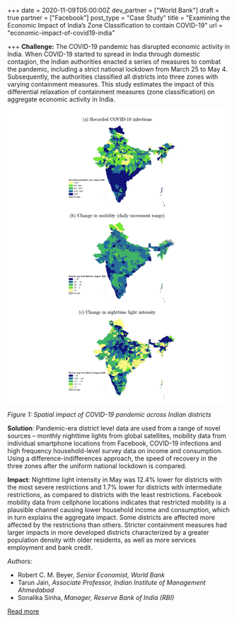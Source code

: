 +++
date = 2020-11-09T05:00:00Z
dev_partner = ["World Bank"]
draft = true
partner = ["Facebook"]
post_type = "Case Study"
title = "Examining the Economic Impact of India’s Zone Classification to contain COVID-19"
url = "economic-impact-of-covid19-india"

+++
**Challenge:** The COVID-19 pandemic has disrupted economic activity in India. When COVID-19 started to spread in India through domestic contagion, the Indian authorities enacted a series of measures to combat the pandemic, including a strict national lockdown from March 25 to May 4. Subsequently, the authorities classified all districts into three zones with varying containment measures. This study estimates the impact of this differential relaxation of containment measures (zone classification) on aggregate economic activity in India.

![](/india-economic-impact.png)

_Figure 1: Spatial impact of COVID-19 pandemic across Indian districts_

**Solution**: Pandemic-era district level data are used from a range of novel sources – monthly nighttime lights from global satellites, mobility data from individual smartphone locations from Facebook, COVID-19 infections and high frequency household-level survey data on income and consumption. Using a difference-indifferences approach, the speed of recovery in the three zones after the uniform national lockdown is compared.

**Impact**: Nighttime light intensity in May was 12.4% lower for districts with the most severe restrictions and 1.7% lower for districts with intermediate restrictions, as compared to districts with the least restrictions. Facebook mobility data from cellphone locations indicates that restricted mobility is a plausible channel causing lower household income and consumption, which in turn explains the aggregate impact. Some districts are affected more affected by the restrictions than others. Stricter containment measures had larger impacts in more developed districts characterized by a greater population density with older residents, as well as more services employment and bank credit.

_Authors:_

* Robert C. M. Beyer, _Senior Economist, World Bank_
* Tarun Jain, _Associate Professor, Indian Institute of Management Ahmedabad_
* Sonalika Sinha, _Manager, Reserve Bank of India (RBI)_

[Read more](http://documents1.worldbank.org/curated/en/604661606761245743/pdf/Lights-Out-COVID-19-Containment-Policies-and-Economic-Activity.pdf "lights-out-covid-containment")
